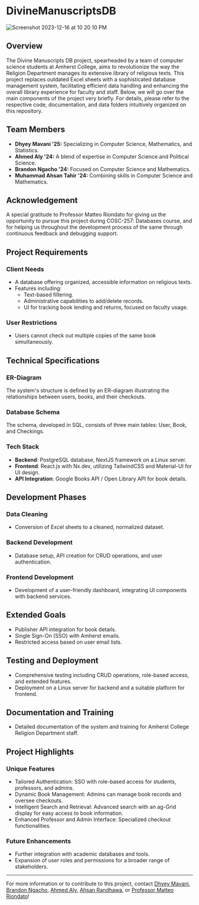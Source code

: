 # DivineManuscriptsDB

![Screenshot 2023-12-16 at 10 20 10 PM](https://github.com/dmavani25/DivineManuscriptsDB/assets/89651168/9953281a-7cb3-4722-a844-bbc05fe8456b)

## Overview
The Divine Manuscripts DB project, spearheaded by a team of computer science students at Amherst College, aims to revolutionize the way the Religion Department manages its extensive library of religious texts. This project replaces outdated Excel sheets with a sophisticated database management system, facilitating efficient data handling and enhancing the overall library experience for faculty and staff. Below, we will go over the main components of the project very briefly. For details, please refer to the respective code, documentation, and data folders intuitively organized on this repository.

## Team Members
- **Dhyey Mavani '25:** Specializing in Computer Science, Mathematics, and Statistics.
- **Ahmed Aly '24:** A blend of expertise in Computer Science and Political Science.
- **Brandon Ngacho '24:** Focused on Computer Science and Mathematics.
- **Muhammad Ahsan Tahir '24:** Combining skills in Computer Science and Mathematics.

## Acknowledgement
A special gratitude to Professor Matteo Riondato for giving us the opportunity to pursue this project during COSC-257: Databases course, and for helping us throughout the development process of the same through continuous feedback and debugging support.

## Project Requirements
### Client Needs
- A database offering organized, accessible information on religious texts.
- Features including:
  - Text-based filtering.
  - Administrative capabilities to add/delete records.
  - UI for tracking book lending and returns, focused on faculty usage.

### User Restrictions
- Users cannot check out multiple copies of the same book simultaneously.

## Technical Specifications
### ER-Diagram
The system's structure is defined by an ER-diagram illustrating the relationships between users, books, and their checkouts.

### Database Schema
The schema, developed in SQL, consists of three main tables: User, Book, and Checkings.

### Tech Stack
- **Backend**: PostgreSQL database, NextJS framework on a Linux server.
- **Frontend**: React.js with Nx.dev, utilizing TailwindCSS and Material-UI for UI design.
- **API Integration**: Google Books API / Open Library API for book details.

## Development Phases
### Data Cleaning
- Conversion of Excel sheets to a cleaned, normalized dataset.

### Backend Development
- Database setup, API creation for CRUD operations, and user authentication.

### Frontend Development
- Development of a user-friendly dashboard, integrating UI components with backend services.

## Extended Goals
- Publisher API integration for book details.
- Single Sign-On (SSO) with Amherst emails.
- Restricted access based on user email lists.

## Testing and Deployment
- Comprehensive testing including CRUD operations, role-based access, and extended features.
- Deployment on a Linux server for backend and a suitable platform for frontend.

## Documentation and Training
- Detailed documentation of the system and training for Amherst College Religion Department staff.

## Project Highlights
### Unique Features
- Tailored Authentication: SSO with role-based access for students, professors, and admins.
- Dynamic Book Management: Admins can manage book records and oversee checkouts.
- Intelligent Search and Retrieval: Advanced search with an ag-Grid display for easy access to book information.
- Enhanced Professor and Admin Interface: Specialized checkout functionalities.

### Future Enhancements
- Further integration with academic databases and tools.
- Expansion of user roles and permissions for a broader range of stakeholders.

---

For more information or to contribute to this project, contact [Dhyey Mavani](mailto:dmavani25@amherst.edu), [Brandon Ngacho](mailto:bngacho24@amherst.edu), [Ahmed Aly](mailto:aaly24@amherst.edu), [Ahsan Randhawa](mailto:mtahir24@amherst.edu), or [Professor Matteo Riondato](mailto:mriondato@amherst.edu)!
